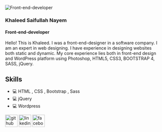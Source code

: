 ![Front-end-developer](https://github.com/khaleed-saifullah/khaleed-saifullah/blob/master/banner.webp)

### Khaleed Saifullah Nayem
#### Front-end-developer

Hello! This is Khaleed. I was a front-end-designer in a software company. I am an expert in web designing. I have experience in designing websites both static and dynamic. My core experience lies both in front-end design and WordPress platform using Photoshop, HTML5, CSS3, BOOTSTRAP 4, SASS, jQuery.

## Skills
* :computer: HTML , CSS , Bootstrap , Sass
* :computer: jQuery
* :computer: Wordpress


[<img src='https://cdn.jsdelivr.net/npm/simple-icons@3.0.1/icons/github.svg' alt='github' height='40'>](https://github.com/khaleed-saifullah)  [<img src='https://cdn.jsdelivr.net/npm/simple-icons@3.0.1/icons/linkedin.svg' alt='linkedin' height='40'>](https://www.linkedin.com/in/ksnayem/)  [<img src='https://cdn.jsdelivr.net/npm/simple-icons@3.0.1/icons/facebook.svg' alt='facebook' height='40'>](https://www.facebook.com/Ksnayem)  

